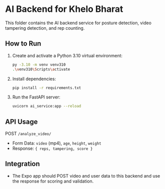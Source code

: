 # AI Backend for Khelo Bharat

This folder contains the AI backend service for posture detection, video tampering detection, and rep counting.

## How to Run

1. Create and activate a Python 3.10 virtual environment:
   ```sh
   py -3.10 -m venv venv310
   .\venv310\Scripts\activate
   ```
2. Install dependencies:
   ```sh
   pip install -r requirements.txt
   ```
3. Run the FastAPI server:
   ```sh
   uvicorn ai_service:app --reload
   ```

## API Usage

POST `/analyze_video/`
- Form Data: `video` (mp4), `age`, `height`, `weight`
- Response: `{ reps, tampering, score }`

## Integration
- The Expo app should POST video and user data to this backend and use the response for scoring and validation.
